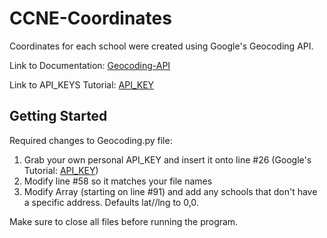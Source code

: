 # CCNE-Coordinates
Coordinates for each school were created using Google's Geocoding API.

Link to Documentation: [Geocoding-API]

Link to API_KEYS Tutorial: [API_KEY]

[Geocoding-API]: https://developers.google.com/maps/documentation/geocoding/overview
[API_KEY]: https://developers.google.com/maps/documentation/geocoding/get-api-key


## Getting Started
Required changes to Geocoding.py file:
1. Grab your own personal API_KEY and insert it onto line #26 (Google's Tutorial: [API_KEY])
2. Modify line #58 so it matches your file names
3. Modify Array (starting on line #91) and add any schools that don't have a specific address. Defaults lat//lng to 0,0.

Make sure to close all files before running the program.
